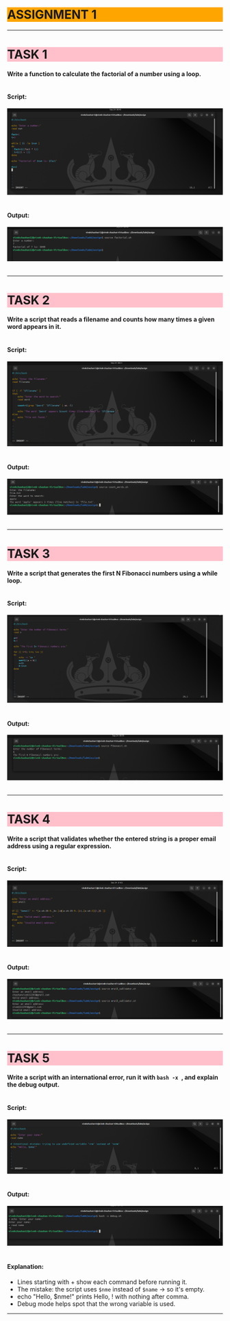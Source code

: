 # <h1 style="background-color: orange;"> ASSIGNMENT 1</h1>

---------------------------------------------------------------------------
### <h1 style="background-color: pink;"> TASK 1</h1>
 ####  Write a function to calculate the factorial of a number using a loop.<br><br>
 #### Script:
 ![script1](images/A01.png)<br><br>
  
 #### Output:
 ![output1](images/A02.png)<br><br>

---------------------------------------------------------------------------
### <h1 style="background-color: pink;"> TASK 2</h1>
 #### Write a script that reads a filename and counts how many times a given word appears in it.<br><br>
 #### Script:
 ![script2](images/A03.png)<br><br>
  
 #### Output:
 ![output2](images/A04.png)<br><br>

---------------------------------------------------------------------------
### <h1 style="background-color: pink;"> TASK 3</h1>
 #### Write a script that generates the first N Fibonacci numbers using a while loop. <br><br>

 #### Script:
 ![script3](images/A05.png)<br><br>
  
 #### Output:
 ![output3](images/A06.png)<br><br>

---------------------------------------------------------------------------
### <h1 style="background-color: pink;"> TASK 4</h1>
 #### Write a script that validates whether the entered string is a proper email address using a regular expression.<br><br>

 #### Script:
 ![script4](images/A07.png)<br><br>
  
 #### Output:
 ![output4](images/A08.png)<br><br>

---------------------------------------------------------------------------
### <h1 style="background-color: pink;"> TASK 5</h1>
 #### Write a script with an international error, run it with `bash -x `, and explain the debug output.<br><br>

 #### Script:
 ![script5](images/A09.png)<br><br>
  
 #### Output:
 ![output5](images/A10.png)<br><br>

 #### Explanation:
  - Lines starting with + show each command before running it.
  - The mistake: the script uses `$nme` instead of `$name` → so it's empty.
  - echo "Hello, $nme!" prints Hello, ! with nothing after comma.
  - Debug mode helps spot that the wrong variable is used.

---------------------------------------------------------------------------
